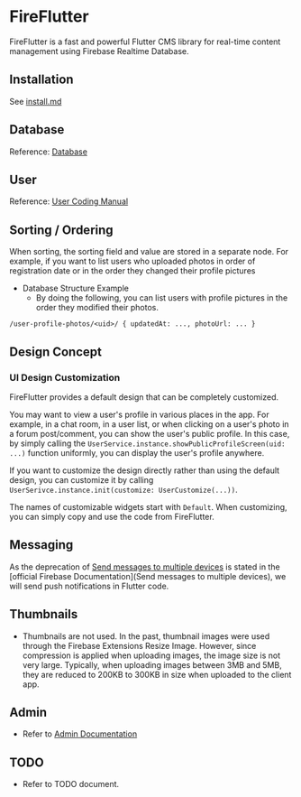 # FireFlutter

FireFlutter is a fast and powerful Flutter CMS library for real-time content management using Firebase Realtime Database.

## Installation

See [install.md](install.md)

## Database

Reference: [Database](database.md)

## User

Reference: [User Coding Manual](user.md)

## Sorting / Ordering

When sorting, the sorting field and value are stored in a separate node. For example, if you want to list users who uploaded photos in order of registration date or in the order they changed their profile pictures

- Database Structure Example
  - By doing the following, you can list users with profile pictures in the order they modified their photos.

`/user-profile-photos/<uid>/ { updatedAt: ..., photoUrl: ... }`

## Design Concept

### UI Design Customization

FireFlutter provides a default design that can be completely customized.

You may want to view a user's profile in various places in the app. For example, in a chat room, in a user list, or when clicking on a user's photo in a forum post/comment, you can show the user's public profile. In this case, by simply calling the `UserService.instance.showPublicProfileScreen(uid: ...)` function uniformly, you can display the user's profile anywhere.

If you want to customize the design directly rather than using the default design, you can customize it by calling `UserSerivce.instance.init(customize: UserCustomize(...))`.

The names of customizable widgets start with `Default`. When customizing, you can simply copy and use the code from FireFlutter.

## Messaging

As the deprecation of [Send messages to multiple devices](https://firebase.google.com/docs/cloud-messaging/send-message#send-messages-to-multiple-devices) is stated in the [official Firebase Documentation](Send messages to multiple devices), we will send push notifications in Flutter code.

## Thumbnails

- Thumbnails are not used. In the past, thumbnail images were used through the Firebase Extensions Resize Image. However, since compression is applied when uploading images, the image size is not very large. Typically, when uploading images between 3MB and 5MB, they are reduced to 200KB to 300KB in size when uploaded to the client app.

## Admin

- Refer to [Admin Documentation](admin.md)

## TODO

- Refer to TODO document.